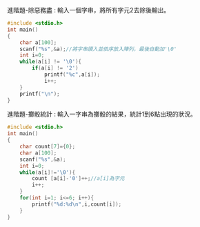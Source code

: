 進階題-除惡務盡 : 輸入一個字串，將所有字元2去除後輸出。  
```C
#include <stdio.h>
int main()
{
	char a[100];
	scanf("%s",&a);//將字串讀入並依序放入陣列，最後自動加'\0'
	int i=0;
	while(a[i] != '\0'){
		if(a[i] != '2')
			printf("%c",a[i]);
			i++;
	}
	printf("\n");
}
```
進階題-擲骰統計 : 輸入一字串為擲骰的結果，統計1到6點出現的狀況。  
```C
#include <stdio.h>
int main()
{
	char count[7]={0};
	char a[100];
	scanf("%s",&a);
	int i=0; 
	while(a[i]!='\0'){
		count [a[i]-'0']++;//a[i]為字元
		i++;
	}
	for(int i=1; i<=6; i++){
		printf("%d:%d\n",i,count[i]);
	}
}
```
